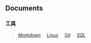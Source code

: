 ## Documents

### 工具
>*[Markdown](src/Markdown.md)*
&nbsp;&nbsp;&nbsp;
>*[Linux](src/Linux.md)*
&nbsp;&nbsp;&nbsp;
>*[Git](src/Git.md)*
&nbsp;&nbsp;&nbsp;
>*[SQL](src/SQL.md)*
&nbsp;&nbsp;&nbsp;